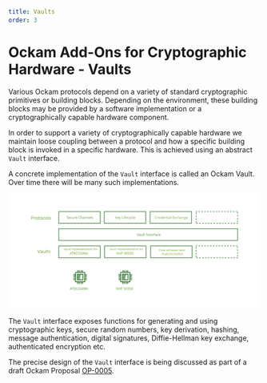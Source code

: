 ```yaml
title: Vaults
order: 3
```

# Ockam Add-Ons for Cryptographic Hardware - Vaults

Various Ockam protocols depend on a variety of standard cryptographic
primitives or building blocks. Depending on the environment, these
building blocks may be provided by a software implementation or a
cryptographically capable hardware component.

In order to support a variety of cryptographically capable hardware we
maintain loose coupling between a protocol and how a specific
building block is invoked in a specific hardware. This is achieved using
an abstract `Vault` interface.

A concrete implementation of the `Vault` interface is called an Ockam
Vault. Over time there will be many such implementations.

![Vaults](../assets/vaults/vaults.svg)

The `Vault` interface exposes functions for generating and using
cryptographic keys, secure random numbers, key derivation, hashing,
message authentication, digital signatures, Diffie-Hellman key exchange,
authenticated encryption etc.

The precise design of the `Vault` interface is being discussed as part of
a draft Ockam Proposal [OP-0005](https://github.com/ockam-network/proposals/tree/main/design/0005-vault-interface).
